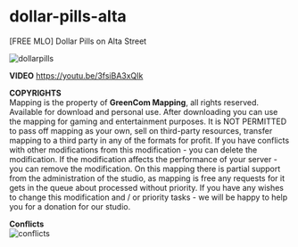 # dollar-pills-alta
[FREE MLO] Dollar Pills on Alta Street

![dollarpills](https://github.com/GreenBerg21/dollar-pills-alta/assets/111581426/06c54689-ca60-4917-b7f2-147e915eaec2)

**VIDEO** https://youtu.be/3fsiBA3xQIk

**COPYRIGHTS**<br>
Mapping is the property of **GreenCom Mapping**, all rights reserved. Available for download and personal use.
After downloading you can use the mapping for gaming and entertainment purposes. 
It is NOT PERMITTED to pass off mapping as your own, sell on third-party resources, transfer mapping to a third party in any of the formats for profit. 
If you have conflicts with other modifications from this modification - you can delete the modification. 
If the modification affects the performance of your server - you can remove the modification.
On this mapping there is partial support from the administration of the studio, as mapping is free any requests for it gets in the queue about processed without priority. 
If you have any wishes to change this modification and / or priority tasks - we will be happy to help you for a donation for our studio.

**Conflicts**<br>
![conflicts](https://github.com/GreenBerg21/dollar-pills-alta/assets/111581426/81df3e23-fedc-407e-bec0-cff8ae0fb8ab)
